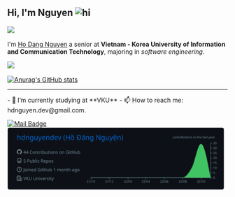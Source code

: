 ## **Hi, I'm Nguyen** <img src="https://user-images.githubusercontent.com/1303154/88677602-1635ba80-d120-11ea-84d8-d263ba5fc3c0.gif" width="28px" height="28px" alt="hi">
<img src="https://portal.vku.udn.vn/images/logo.png"> 

I'm [Ho Dang Nguyen](https://www.facebook.com/100027783050819) a senior at **Vietnam - Korea University of Information and Communication Technology**, majoring in *software engineering*.

![](https://komarev.com/ghpvc/?username=hdnguyendev)

[![Anurag's GitHub stats](https://github-readme-stats.vercel.app/api?username=hdnguyendev&theme=dracula)](https://github.com/anuraghazra/github-readme-stats)

<hr>
- 🔭 I’m currently studying at **VKU**
- 📫 How to reach me: hdnguyen.dev@gmail.com.

[![Mail Badge](https://img.shields.io/badge/-hdnguyen.dev-c0392b?style=flat&labelColor=c0392b&logo=gmail&logoColor=white)](mailto:hdnguyen.dev@gmail.com)
[![](https://raw.githubusercontent.com/hdnguyendev/profile/master/profile-summary-card-output/github_dark/0-profile-details.svg)](https://github.com/vn7n24fzkq/github-profile-summary-cards)



